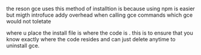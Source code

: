 the reson gce uses this method of installtion is because using npm is easier
but migth introfuce addy overhead when calling gce commands which gce would
not toletate

where u place the install file is where the code is . this
is to ensure that you know exactly where the code resides and can just delete
anytime to uninstall gce.
